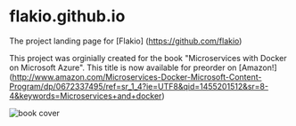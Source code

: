 # flakio.github.io
The project landing page for [Flakio] (https://github.com/flakio)

This project was orginially created for the book "Microservices with Docker on Microsoft Azure".  This title is now available for preorder on [Amazon!] (http://www.amazon.com/Microservices-Docker-Microsoft-Content-Program/dp/0672337495/ref=sr_1_4?ie=UTF8&qid=1455201512&sr=8-4&keywords=Microservices+and+docker)

![book cover](https://raw.githubusercontent.com/flakio/flakio.github.io/master/images/book-cover.jpg "Microservices with Docker on Microsoft Azure Book")
